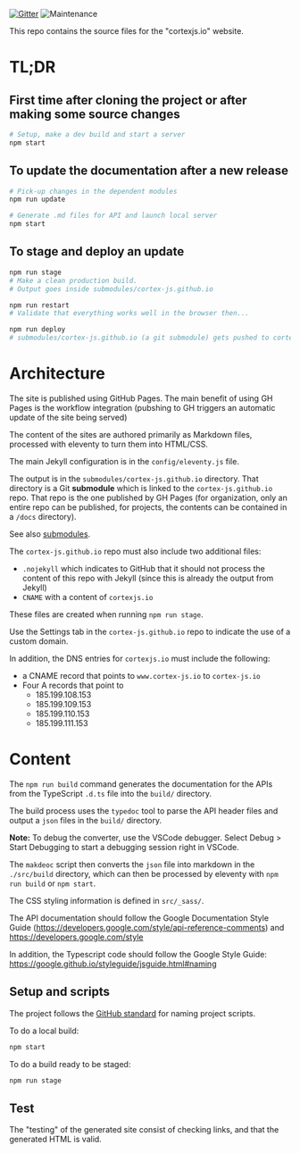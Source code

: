 [![Gitter](https://badges.gitter.im/cortex-js/community.svg)](https://gitter.im/cortex-js/community?utm_source=badge&utm_medium=badge&utm_campaign=pr-badge)
![Maintenance](https://img.shields.io/maintenance/yes/2019)

This repo contains the source files for the "cortexjs.io" website.

# TL;DR

## First time after cloning the project or after making some source changes

```bash
# Setup, make a dev build and start a server
npm start
```

## To update the documentation after a new release

```bash
# Pick-up changes in the dependent modules
npm run update

# Generate .md files for API and launch local server
npm start
```

## To stage and deploy an update

```bash
npm run stage
# Make a clean production build.
# Output goes inside submodules/cortex-js.github.io

npm run restart
# Validate that everything works well in the browser then...

npm run deploy
# submodules/cortex-js.github.io (a git submodule) gets pushed to cortex-js.github.io
```

# Architecture

The site is published using GitHub Pages. The main benefit of using GH Pages
is the workflow integration (pubshing to GH triggers an automatic update of the
site being served)

The content of the sites are authored primarily as Markdown files, processed
with eleventy to turn them into HTML/CSS.

The main Jekyll configuration is in the `config/eleventy.js` file.

The output is in the `submodules/cortex-js.github.io` directory. That directory
is a Git **submodule** which is linked to the `cortex-js.github.io` repo. That
repo is the one published by GH Pages (for organization, only an entire repo
can be published, for projects, the contents can be contained in a `/docs`
directory).

See also [submodules](submodules/README.md).

The `cortex-js.github.io` repo must also include two additional files:

-   `.nojekyll` which indicates to GitHub that it should not process the content
    of this repo with Jekyll (since this is already the output from Jekyll)
-   `CNAME` with a content of `cortexjs.io`

These files are created when running `npm run stage`.

Use the Settings tab in the `cortex-js.github.io` repo to indicate the use of
a custom domain.

In addition, the DNS entries for `cortexjs.io` must include the following:

-   a CNAME record that points to `www.cortex-js.io` to `cortex-js.io`
-   Four A records that point to
    -   185.199.108.153
    -   185.199.109.153
    -   185.199.110.153
    -   185.199.111.153

# Content

The `npm run build` command generates the documentation for the APIs
from the TypeScript `.d.ts` file into the `build/` directory.

The build process uses the `typedoc` tool to parse the API header files and
output a `json` files in the `build/` directory.

**Note:** To debug the converter, use the VSCode debugger. Select Debug >
Start Debugging to start a debugging session right in VSCode.

The `makdeoc` script then converts the `json` file into markdown in the `./src/build` directory,
which can then be processed by eleventy with `npm run build` or `npm start`.

The CSS styling information is defined in `src/_sass/`.

The API documentation should follow the Google Documentation Style Guide
(https://developers.google.com/style/api-reference-comments)
and https://developers.google.com/style

In addition, the Typescript code should follow the Google Style Guide:
https://google.github.io/styleguide/jsguide.html#naming

## Setup and scripts

The project follows the [GitHub standard](https://github.com/github/scripts-to-rule-them-all) for naming project scripts.

To do a local build:

```bash
npm start
```

To do a build ready to be staged:

```bash
npm run stage
```

## Test

The "testing" of the generated site consist of checking links, and that the
generated HTML is valid.
